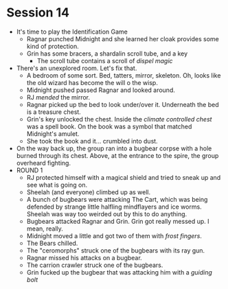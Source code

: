 # Session 14

* It's time to play the Identification Game
	* Ragnar punched Midnight and she learned her cloak provides some kind of protection.
	* Grin has some bracers, a shardalin scroll tube, and a key
		* The scroll tube contains a scroll of _dispel magic_
* There's an unexplored room. Let's fix that.
	* A bedroom of some sort. Bed, tatters, mirror, skeleton. Oh, looks like the old wizard has become the will o the wisp.
	* Midnight pushed passed Ragnar and looked around.
	* RJ _mended_ the mirror.
	* Ragnar picked up the bed to look under/over it. Underneath the bed is a treasure chest.
	* Grin's key unlocked the chest. Inside the _climate controlled chest_ was a spell book. On the book was a symbol that matched Midnight's amulet.
	* She took the book and it... crumbled into dust.
* On the way back up, the group ran into a bugbear corpse with a hole burned through its chest. Above, at the entrance to the spire, the group overheard fighting.
* ROUND 1
	* RJ protected himself with a magical shield and tried to sneak up and see what is going on.
	* Sheelah (and everyone) climbed up as well.
	* A bunch of bugbears were attacking The Cart, which was being defended by strange little halfling mindflayers and ice worms. Sheelah was way too weirded out by this to do anything.
	* Bugbears attacked Ragnar and Grin. Grin got really messed up. I mean, really.
	* Midnight moved a little and got two of them with _frost fingers_.
	* The Bears chilled.
	* The "ceromorphs" struck one of the bugbears with its ray gun.
	* Ragnar missed his attacks on a bugbear.
	* The carrion crawler struck one of the bugbears.
	* Grin fucked up the bugbear that was attacking him with a _guiding bolt_
<!--stackedit_data:
eyJoaXN0b3J5IjpbLTE0NjE4MTMxMjIsLTE4MzE1MDgwMTcsLT
c1MDA2NDI2OSw1NDc3MTA5NzIsMTk1MzMwOTMyNiwxMTUyNzM0
MDA3LC0xODAwNjIwMzRdfQ==
-->